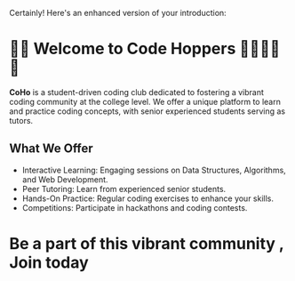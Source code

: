 Certainly! Here's an enhanced version of your introduction:

# 🌌🚀 Welcome to Code Hoppers 🦗🧑‍💻🌌🚀

**CoHo** is a student-driven coding club dedicated to fostering a vibrant coding community at the college level.
We offer a unique platform to learn and practice coding concepts, with senior experienced students serving as tutors.

## What We Offer
- Interactive Learning: Engaging sessions on Data Structures, Algorithms, and Web Development.
- Peer Tutoring: Learn from experienced senior students.
- Hands-On Practice: Regular coding exercises to enhance your skills.
- Competitions: Participate in hackathons and coding contests.

# Be a part of this vibrant community , Join today
